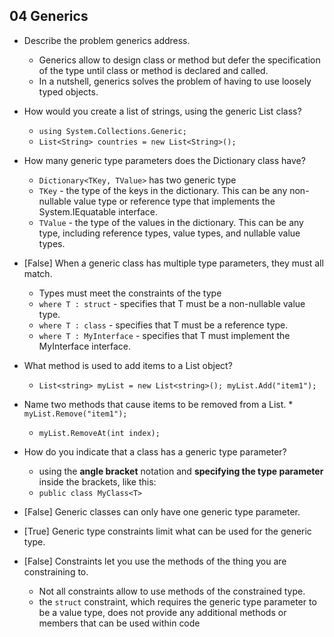 ## 04 Generics

* Describe the problem generics address.
  * Generics allow to design class or method but defer the specification of the type until class or method is declared and called.
  * In a nutshell, generics solves the problem of having to use loosely typed objects.
  
* How would you create a list of strings, using the generic List class?
  * `using System.Collections.Generic;`
  * `List<String> countries = new List<String>();`
* How many generic type parameters does the Dictionary class have?
  * `Dictionary<TKey, TValue>` has two generic type
  *  `TKey` - the type of the keys in the dictionary. This can be any non-nullable value type or reference type that implements the System.IEquatable<TKey> interface.
  *  `TValue` - the type of the values in the dictionary. This can be any type, including reference types, value types, and nullable value types.
* [False] When a generic class has multiple type parameters, they must all match.
  * Types must meet the constraints of the type
  * `where T : struct` - specifies that T must be a non-nullable value type.
  * `where T : class` - specifies that T must be a reference type.
  * `where T : MyInterface` - specifies that T must implement the MyInterface interface.
* What method is used to add items to a List object?
  * `List<string> myList = new List<string>();
    myList.Add("item1");`
* Name two methods that cause items to be removed from a List.
  *` myList.Remove("item1");`
  * `myList.RemoveAt(int index);`
* How do you indicate that a class has a generic type parameter?
  * using the **angle bracket** notation and **specifying the type parameter** inside the brackets, like this:
  * `public class MyClass<T>`
* [False] Generic classes can only have one generic type parameter.
* [True] Generic type constraints limit what can be used for the generic type.
* [False] Constraints let you use the methods of the thing you are constraining to.
  * Not all constraints allow to use methods of the constrained type.
  * the `struct` constraint, which requires the generic type parameter to be a value type, does not provide any additional methods or members that can be used within code